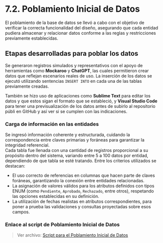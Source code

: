 # 7.2. Poblamiento Inicial de Datos

El poblamiento de la base de datos se llevó a cabo con el objetivo de verificar la correcta funcionalidad del diseño, asegurando que cada entidad pudiera almacenar y relacionar datos conforme a las reglas y restricciones previamente establecidas.

## Etapas desarrolladas para poblar los datos

Se generaron registros simulados y representativos con el apoyo de herramientas como **Mockaroo** y **ChatGPT**, las cuales permitieron crear datos que reflejan escenarios reales de uso. La inserción de los datos se ejecutó utilizando sentencias `INSERT INTO` en cada una de las tablas previamente creadas.

También se hizo uso de aplicaciones como **Sublime Text** para editar los datos y que estos sigan el formato que se estableció, y **Visual Studio Code** para tener una previsualización de los datos antes de subirlo al repositorio públi en GitHub y así ver si se cumplen con las indicaciones.

### Carga de información en las entidades

Se ingresó información coherente y estructurada, cuidando la correspondencia entre claves primarias y foráneas para garantizar la integridad referencial.  
Cada tabla fue llenada con una cantidad de registros proporcional a su propósito dentro del sistema, variando entre 5 a 100 datos por entidad, dependiendo de que tabla se esté tratando. Entre los criterios utilizados se destacan:

- El uso correcto de referencias en columnas que hacen parte de claves foráneas, garantizando la conexión entre entidades relacionadas.
- La asignación de valores válidos para los atributos definidos con tipos ENUM (como `Pendiente`, `Aprobado`, `Rechazado`, entre otros), respetando las opciones establecidas en su definición.
- La utilización de fechas realistas en atributos correspondientes, para poner a prueba las validaciones y consultas proyectadas sobre esos campos.

### Enlace al script de Poblamiento Inicial de Datos

> Ver archivo: [Script para el Poblamiento Inicial de Datos](Poblamiento.sql)